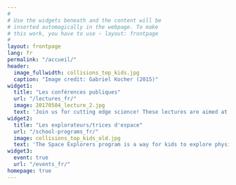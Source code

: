 ```yaml
---
#
# Use the widgets beneath and the content will be
# inserted automagically in the webpage. To make
# this work, you have to use › layout: frontpage
#
layout: frontpage
lang: fr
permalink: "/accueil/"
header:
  image_fullwidth: collisions_top_kids.jpg
  caption: "Image credit: Gabriel Kocher (2015)"
widget1:
  title: "Les conférences publiques"
  url: "/lectures_fr/"
  image: 20170504_lecture_2.jpg
  text: 'Join us for cutting edge science! These lectures are aimed at anyone who wants to learn more about current physics topics - no science background is necessary. Whether you are a long-time science enthusiast, or have developed a new interest in physics, we invite you to join us to learn about cutting edge science from the experts doing the research!'
widget2:
  title: "Les explorateurs/trices d'espace"
  url: "/school-programs_fr/"
  image: collisions_top_kids_old.jpg
  text: 'The Space Explorers program is a way for kids to explore physics in fun, self-contained, and hands-on modules. Pairs of volunteers visit local classrooms around 5 times over the course of a school year, giving primary school kids a chance to get to know a physicist, while doing educational activities.'
widget3:
  event: true
  url: "/events_fr/"
homepage: true
---
```

